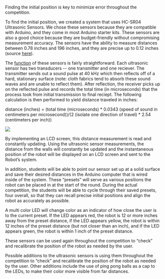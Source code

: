 Finding the initial position is key to minimize error throughout the competition.

To find the initial position, we created a system that uses HC-SR04 Ultrasonic Sensors. We chose these sensors because they are compatible with Arduino, and they come in most Arduino starter kits. These sensors are also a good choice because they are budget-friendly without compromising measurement accuracy. The sensors have the ability to measure distances between 0.78 inches and 196 inches, and they are precise up to 0.12 inches (source [here](https://www.amazon.com/Smraza-Ultrasonic-Distance-Mounting-Duemilanove/dp/B01JG09DCK/ref=sr_1_3?dchild=1&keywords=hcsr04+ultrasonic+sensor&qid=1611768243&sr=8-3)).

The [function](https://lastminuteengineers.com/arduino-sr04-ultrasonic-sensor-tutorial/) of these sensors is fairly straightforward. Each ultrasonic sensor has two transducers -- one transmitter and one reciever. The transmitter sends out a sound pulse at 40 kHz which then reflects off of a hard, stationary surface (note: cloth fabrics tend to absorb these sound waves and are unable to reflect them). After reflection, the receiver picks up on the reflected pulse and records the total time (in microseconds) that the process took from initial transmission to final reciept. The following calculation is then performed to yield distance traveled in inches:

distance (inches) = (total time (microseconds) * 0.0343 (speed of sound in centimeters per microsecond))/(2 (isolate one direction of travel) * 2.54 (centimeters per inch))

<img src="https://imgur.com/a/2Z9yiy2" > 

By implementing an LCD screen, this distance measurement is read and constantly updating. Using the ultrasonic sensor measurements, the distance from the walls will constantly be updated and the instantaneous position of the robot will be displayed on an LCD screen and sent to the Robot’s system.  

In addition, students will be able to point our sensor set up at a solid surface and save their desired distances in the Arduino computer that is wired inside of the system.  These “presets” will serve as various positions the robot can be placed in at the start of the round.  During the actual competition, the students will be able to cycle through their saved presets, four overall, so that they can recall precise initial positions and align the robot as accurately as possible. 

A multi color LED will change color as an indicator of how close the user is to the current preset.  If the LED appears red, the robot is 12 or more inches away from the preset distance, if the LED appears yellow, the robot is within 12 inches of the preset distance (but not closer than an inch), and if the LED appears green, the robot is within 1 inch of the preset distance.

These sensors can be used again throughout the competition to “check” and recalibrate the position of the robot as needed by the user.

Possible additions to the ultrasonic sensors is using them throughout the competition to “check” and recalibrate the position of the robot as needed by the user.  Other additions include the use of ping pong balls as a cap to the LEDs, to make their color more visible from far distances.
